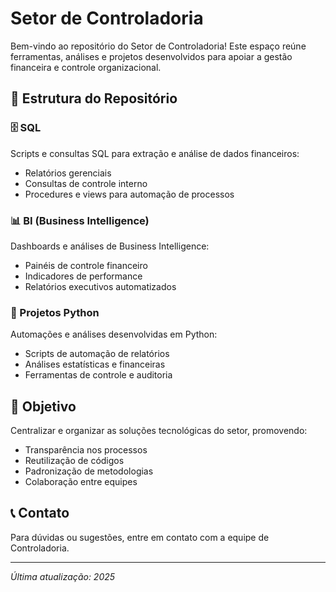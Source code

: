 # Setor de Controladoria

Bem-vindo ao repositório do Setor de Controladoria! Este espaço reúne ferramentas, análises e projetos desenvolvidos para apoiar a gestão financeira e controle organizacional.

## 📁 Estrutura do Repositório

### 🗄️ SQL
Scripts e consultas SQL para extração e análise de dados financeiros:
- Relatórios gerenciais
- Consultas de controle interno
- Procedures e views para automação de processos

### 📊 BI (Business Intelligence)
Dashboards e análises de Business Intelligence:
- Painéis de controle financeiro
- Indicadores de performance
- Relatórios executivos automatizados

### 🐍 Projetos Python
Automações e análises desenvolvidas em Python:
- Scripts de automação de relatórios
- Análises estatísticas e financeiras
- Ferramentas de controle e auditoria

## 🎯 Objetivo

Centralizar e organizar as soluções tecnológicas do setor, promovendo:
- Transparência nos processos
- Reutilização de códigos
- Padronização de metodologias
- Colaboração entre equipes

## 📞 Contato

Para dúvidas ou sugestões, entre em contato com a equipe de Controladoria.

---
*Última atualização: 2025*
